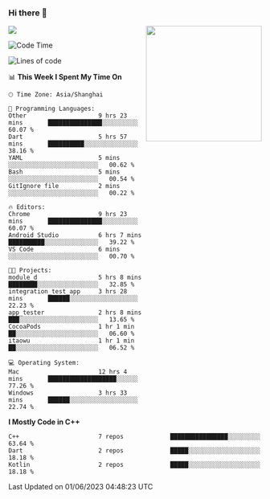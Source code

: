 ### Hi there 👋

![](https://metrics.lecoq.io/itaowu?template=classic&config.timezone=Asia%2FShanghai)
<img align='right' src="https://media.giphy.com/media/M9gbBd9nbDrOTu1Mqx/giphy.gif" width="230">

<!--START_SECTION:waka-->
![Code Time](http://img.shields.io/badge/Code%20Time-16%20hrs%2045%20mins-blue)

![Lines of code](https://img.shields.io/badge/From%20Hello%20World%20I%27ve%20Written-71.2%20thousand%20lines%20of%20code-blue)

📊 **This Week I Spent My Time On** 

```text
🕑︎ Time Zone: Asia/Shanghai

💬 Programming Languages: 
Other                    9 hrs 23 mins       ███████████████░░░░░░░░░░   60.07 % 
Dart                     5 hrs 57 mins       ██████████░░░░░░░░░░░░░░░   38.16 % 
YAML                     5 mins              ░░░░░░░░░░░░░░░░░░░░░░░░░   00.62 % 
Bash                     5 mins              ░░░░░░░░░░░░░░░░░░░░░░░░░   00.54 % 
GitIgnore file           2 mins              ░░░░░░░░░░░░░░░░░░░░░░░░░   00.22 % 

🔥 Editors: 
Chrome                   9 hrs 23 mins       ███████████████░░░░░░░░░░   60.07 % 
Android Studio           6 hrs 7 mins        ██████████░░░░░░░░░░░░░░░   39.22 % 
VS Code                  6 mins              ░░░░░░░░░░░░░░░░░░░░░░░░░   00.70 % 

🐱‍💻 Projects: 
module_d                 5 hrs 8 mins        ████████░░░░░░░░░░░░░░░░░   32.85 % 
integration_test_app     3 hrs 28 mins       ██████░░░░░░░░░░░░░░░░░░░   22.23 % 
app_tester               2 hrs 8 mins        ███░░░░░░░░░░░░░░░░░░░░░░   13.65 % 
CocoaPods                1 hr 1 min          ██░░░░░░░░░░░░░░░░░░░░░░░   06.60 % 
itaowu                   1 hr 1 min          ██░░░░░░░░░░░░░░░░░░░░░░░   06.52 % 

💻 Operating System: 
Mac                      12 hrs 4 mins       ███████████████████░░░░░░   77.26 % 
Windows                  3 hrs 33 mins       ██████░░░░░░░░░░░░░░░░░░░   22.74 % 
```

**I Mostly Code in C++** 

```text
C++                      7 repos             ████████████████░░░░░░░░░   63.64 % 
Dart                     2 repos             █████░░░░░░░░░░░░░░░░░░░░   18.18 % 
Kotlin                   2 repos             █████░░░░░░░░░░░░░░░░░░░░   18.18 % 
```




 Last Updated on 01/06/2023 04:48:23 UTC
<!--END_SECTION:waka-->

<!--
**itaowu/itaowu** is a ✨ _special_ ✨ repository because its `README.md` (this file) appears on your GitHub profile.

Here are some ideas to get you started:

- 🔭 I’m currently working on ...
- 🌱 I’m currently learning ...
- 👯 I’m looking to collaborate on ...
- 🤔 I’m looking for help with ...
- 💬 Ask me about ...
- 📫 How to reach me: ...
- 😄 Pronouns: ...
- ⚡ Fun fact: ...
-->
